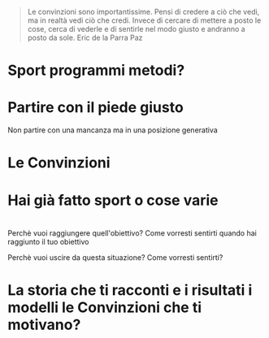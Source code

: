 
> Le convinzioni sono importantissime. Pensi di credere a ciò che vedi, ma in realtà vedi ciò che credi. Invece di cercare di mettere a posto le cose, cerca di vederle e di sentirle nel modo giusto e andranno a posto da sole. Eric de la Parra Paz



 

# Sport programmi metodi?


# Partire con il piede giusto 

Non partire con una mancanza ma in una posizione generativa 

# Le Convinzioni 
# Hai già fatto sport o cose varie
# 
Perchè vuoi raggiungere quell'obiettivo?
Come vorresti sentirti quando hai raggiunto il tuo obiettivo

Perchè vuoi uscire da questa situazione?
Come vorresti sentirti?


# La storia che ti racconti e i risultati i modelli le Convinzioni che ti motivano?

<!--stackedit_data:
eyJoaXN0b3J5IjpbMTczNTMyODg5OV19
-->